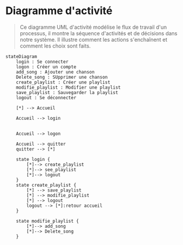 # Diagramme d'activité

> Ce diagramme UML d'activité modélise le flux de travail d'un processus, il montre la séquence d'activités et de décisions dans notre système. Il illustre comment les actions s'enchaînent et comment les choix sont faits.

```mermaid
stateDiagram
    login : Se connecter
    logon : Créer un compte
    add_song : Ajouter une chanson
    Delete_song : SUpprimer une chanson
    create_playlist : Créer une playlist
    modifie_playlist : Modifier une playlist
    save_playlist : Sauvegarder la playlist
    logout : Se déconnecter
    
    [*] --> Accueil
    
    Accueil --> login
    
    
    Accueil --> logon
    
    Accueil --> quitter
    quitter --> [*]
    
    state login {
        [*]--> create_playlist
        [*]--> see_playlist
        [*]--> logout
    }
    state create_playlist {
    	[*] --> save_playlist
    	[*] --> modifie_playlist
    	[*] --> logout
        logout --> [*]:retour accueil
    }

    state modifie_playlist {
        [*]--> add_song
        [*]--> Delete_song
    }
```